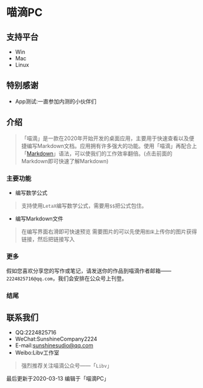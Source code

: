 # 喵滴PC

## 支持平台
* Win
* Mac
* Linux

## 特别感谢
* App测试:一直参加内测的小伙伴们

## 介绍

> 「喵滴」是一款在2020年开始开发的桌面应用，主要用于快速查看以及便捷编写Markdown文档。应用拥有许多强大的功能。使用「喵滴」再配合上「[Markdown](https://jaloroo.github.io/Markdown-Intro)」语法，可以使我们的工作效率翻倍。(点击前面的Markdown即可快速了解Markdown)

### 主要功能

* 编写数学公式
>支持使用`LetaX`编写数学公式，需要用`$$`把公式包住。

* 编写Markdown文件
> 在编写界面右滑即可快速预览
> 需要图片的可以先使用`图床`上传你的图片获得链接，然后把链接写入

### 更多
假如您喜欢分享您的写作或笔记，请发送你的作品到喵滴作者邮箱——`2224825716@qq.com`，我们会安排在公众号上刊登。

### 结尾

## 联系我们
* QQ:2224825716
* WeChat:SunshineCompany2224
* E-mail:sunshinesudio@qq.com
* Weibo:Libv工作室

> 强烈推荐关注喵滴公众号——「`Libv`」

最后更新于2020-03-13
编辑于「喵滴PC」
